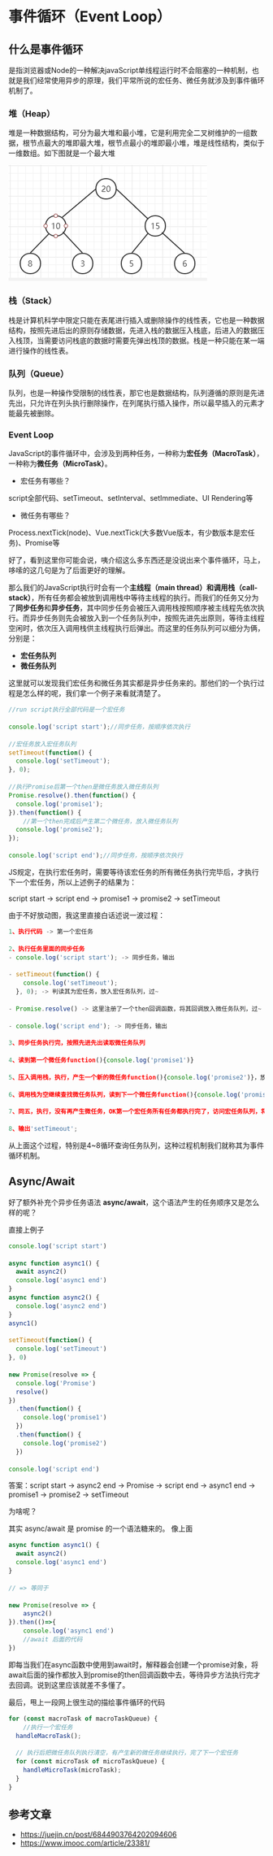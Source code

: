 # 事件循环（Event Loop）

## 什么是事件循环
是指浏览器或Node的一种解决javaScript单线程运行时不会阻塞的一种机制，也就是我们经常使用异步的原理，我们平常所说的宏任务、微任务就涉及到事件循环机制了。

### 堆（Heap）
堆是一种数据结构，可分为最大堆和最小堆，它是利用完全二叉树维护的一组数据，根节点最大的堆即最大堆，根节点最小的堆即最小堆，堆是线性结构，类似于一维数组。如下图就是一个最大堆

![avatar](https://github.com/XKF/github_Blog/blob/master/img/example_8.png)

### 栈（Stack）
栈是计算机科学中限定只能在表尾进行插入或删除操作的线性表，它也是一种数据结构，按照先进后出的原则存储数据，先进入栈的数据压入栈底，后进入的数据压入栈顶，当需要访问栈底的数据时需要先弹出栈顶的数据。栈是一种只能在某一端进行操作的线性表。

### 队列（Queue）
队列，也是一种操作受限制的线性表，那它也是数据结构，队列遵循的原则是先进先出，只允许在列头执行删除操作，在列尾执行插入操作，所以最早插入的元素才能最先被删除。

### Event Loop
JavaScript的事件循环中，会涉及到两种任务，一种称为**宏任务（MacroTask）**，一种称为**微任务（MicroTask）**。

- 宏任务有哪些？  

script全部代码、setTimeout、setInterval、setImmediate、UI Rendering等

- 微任务有哪些？

Process.nextTick(node)、Vue.nextTick(大多数Vue版本，有少数版本是宏任务)、Promise等

好了，看到这里你可能会说，咦介绍这么多东西还是没说出来个事件循环，马上，哆嗦的这几句是为了后面更好的理解。

那么我们的JavaScript执行时会有一个**主线程（main thread）**和**调用栈（call-stack）**，所有任务都会被放到调用栈中等待主线程的执行。而我们的任务又分为了**同步任务**和**异步任务**，其中同步任务会被压入调用栈按照顺序被主线程先依次执行。而异步任务则先会被放入到一个任务队列中，按照先进先出原则，等待主线程空闲时，依次压入调用栈供主线程执行后弹出。而这里的任务队列可以细分为俩，分别是：

- **宏任务队列**
- **微任务队列**

这里就可以发现我们宏任务和微任务其实都是异步任务来的。那他们的一个执行过程是怎么样的呢，我们拿一个例子来看就清楚了。

```js
//run script执行全部代码是一个宏任务

console.log('script start');//同步任务，按顺序依次执行

//宏任务放入宏任务队列
setTimeout(function() {
  console.log('setTimeout');
}, 0);

//执行Promise后第一个then是微任务放入微任务队列
Promise.resolve().then(function() {
  console.log('promise1');
}).then(function() {
    //第一个then完成后产生第二个微任务，放入微任务队列
  console.log('promise2');
});

console.log('script end');//同步任务，按顺序依次执行

```

JS规定，在执行宏任务时，需要等待该宏任务的所有微任务执行完毕后，才执行下一个宏任务，所以上述例子的结果为：

script start -> script end -> promise1 -> promise2 -> setTimeout

由于不好放动图，我这里直接白话述说一波过程：

```js
1、执行代码 -> 第一个宏任务

2、执行任务里面的同步任务
- console.log('script start'); -> 同步任务，输出

- setTimeout(function() {
    console.log('setTimeout');
  }, 0); -> 判读其为宏任务，放入宏任务队列，过~
  
- Promise.resolve() -> 这里注册了一个then回调函数，将其回调放入微任务队列，过~

- console.log('script end'); -> 同步任务，输出

3、同步任务执行完，按照先进先出读取微任务队列

4、读到第一个微任务function(){console.log('promise1')}

5、压入调用栈，执行，产生一个新的微任务function(){console.log('promise2')}，放入微任务队列，弹出

6、调用栈为空继续查找微任务队列，读到下一个微任务function(){console.log('promise2')

7、同五，执行，没有再产生微任务，OK第一个宏任务所有任务都执行完了，访问宏任务队列，将下一个宏任务压入调用栈，执行

8、输出'setTimeout';
```

从上面这个过程，特别是4~8循环查询任务队列，这种过程机制我们就称其为事件循环机制。

## Async/Await
好了额外补充个异步任务语法 **async/await**，这个语法产生的任务顺序又是怎么样的呢？

直接上例子

```js
console.log('script start')

async function async1() {
  await async2()
  console.log('async1 end')
}
async function async2() {
  console.log('async2 end') 
}
async1()

setTimeout(function() {
  console.log('setTimeout')
}, 0)

new Promise(resolve => {
  console.log('Promise')
  resolve()
})
  .then(function() {
    console.log('promise1')
  })
  .then(function() {
    console.log('promise2')
  })

console.log('script end')
```

答案：script start -> async2 end -> Promise -> script end -> async1 end -> promise1 -> promise2 -> setTimeout

为啥呢？

其实 async/await 是 promise 的一个语法糖来的。
像上面
```js
async function async1() {
  await async2()
  console.log('async1 end')
}

// => 等同于

new Promise(resolve => {
    async2()
}).then(()=>{
    console.log('async1 end')
    //await 后面的代码
})
```
即每当我们在async函数中使用到await时，解释器会创建一个promise对象，将await后面的操作都放入到promise的then回调函数中去，等待异步方法执行完才去回调。说到这里应该就差不多懂了。

最后，甩上一段网上很生动的描绘事件循环的代码
```js
for (const macroTask of macroTaskQueue) {
    //执行一个宏任务
  handleMacroTask();
  
  // 执行后把微任务队列执行清空，有产生新的微任务继续执行，完了下一个宏任务
  for (const microTask of microTaskQueue) {
    handleMicroTask(microTask);
  }
}
```

## 参考文章
- https://juejin.cn/post/6844903764202094606
- https://www.imooc.com/article/23381/
